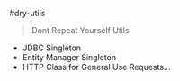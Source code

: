 #dry-utils

 > Dont Repeat Yourself Utils
 
 - JDBC Singleton
 - Entity Manager Singleton
 - HTTP Class for General Use Requests...
